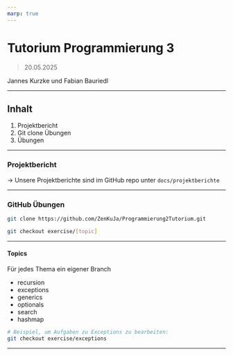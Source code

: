 ```yaml
---
marp: true
---
```


<style>
    :root {
        background-image: url("https://upload.wikimedia.org/wikipedia/de/thumb/e/ec/DHBW_Ravensburg.svg/1200px-DHBW_Ravensburg.svg.png");
        background-repeat: no-repeat;
        background-position: right top;
        background-size: 220px;
        background-origin: content-box;
    }
</style>

# Tutorium Programmierung 3

> 20.05.2025

Jannes Kurzke und Fabian Bauriedl

---

## Inhalt

1. Projektbericht
2. Git clone Übungen
3. Übungen

---

### Projektbericht

-> Unsere Projektberichte sind im GitHub repo unter `docs/projektberichte`

---

### GitHub Übungen

```bash
git clone https://github.com/ZenKuJa/Programmierung2Tutorium.git

git checkout exercise/[topic]


```

---

#### Topics

Für jedes Thema ein eigener Branch

- recursion
- exceptions
- generics
- optionals
- search
- hashmap

```bash
# Beispiel, um Aufgaben zu Exceptions zu bearbeiten:
git checkout exercise/exceptions
```

---
